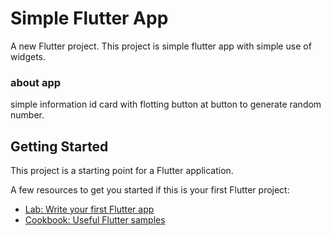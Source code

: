 # Simple Flutter App

A new Flutter project. This project is simple flutter app with simple use of widgets.

### about app

simple information id card with flotting button at button to generate random number.

## Getting Started

This project is a starting point for a Flutter application.

A few resources to get you started if this is your first Flutter project:

- [Lab: Write your first Flutter app](https://flutter.dev/docs/get-started/codelab)
- [Cookbook: Useful Flutter samples](https://flutter.dev/docs/cookbook)

